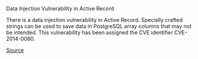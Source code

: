 Data Injection Vulnerability in Active Record

There is a data injection vulnerability in Active Record. Specially
crafted strings can be used to save data in PostgreSQL array columns that may
not be intended. This vulnerability has been assigned the CVE identifier
CVE-2014-0080.

[Source](https://groups.google.com/d/msg/rubyonrails-security/Wu96YkTUR6s/pPLBMZrlwvYJ)
